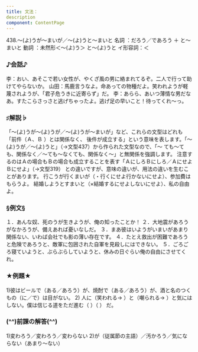 ```yaml
---
title: 文法：
description
component: ContentPage
---
```



438.～(よ)うが～まいが／～(よ)うと～まいと
名詞 ：だろう／であろう ＋ と～まいと
動詞 ：未然形＜～(よ)う＞ と～(よ)うと
イ形容詞：＜
### ♪会話♪
李：おい、あそこで若い女性が、やくざ風の男に絡まれてるぞ。二人で行って助けてやらないか。 山田：馬鹿言うなよ。命あっての物種だよ。笑われようが軽蔑されようが、「君子危うきに近寄らず」だ。
李：あらら、あいつ薄情な男だなあ。すたこらさっさと逃げちゃったよ。逃げ足の早いこと！待ってくれ～っ。
### ♯解説♭
「～(よ)うが～(よ)うが／～(よ)うが～まいが」など、これらの文型はどれも「前件（Ａ、Ｂ ）とは関係なく、 後件が成立する」という意味を表します。「～(よ)うが／～(よ)うと」（→文型437）から作られた文型なので、「～ ても～ても、関係なく／～ても～なくても、関係なく～」と無関係を強調します。
注意するのはＡの場合もＢの場合も成立することを表す「ＡにしろＢにしろ／ＡにせよＢにせよ」（→文型319）
との違いですが、意味の違いが、用法の違いを生むことがあります。 行こうが行くまいが（・行くにせよ行かないにせよ）、参加費はもらうよ。 結婚しようとすまいと（×結婚するにせよしないにせよ）、私の自由よ。
### §例文§
１．あんな奴、死のうが生きようが、俺の知ったことか！
２．大地震があろうがなかろうが、備えあれば憂いなしだ。
３．まあ彼はいようがいまいがあまり関係ない、いわば会社でも影の薄い存在です。
４．たとえ救出が困難であろうと危険であろうと、敵軍に包囲された自軍を見殺しにはできない。
５．ごろごろ寝ていようと、ぶらぶらしていようと、休みの日ぐらい俺の自由にさせてくれ。
### ★例題★
1)彼はビールで（ある／あろう）が、焼酎で（ある／あろう）が、酒と名のつくもの（に／で）は目がない。
2) 人に（笑われる→ ）と（嘲られる→ ）と気にはしない。僕は信じる道をただ進む（ ）（ ）
だ。    
### (^^)前課の解答(^^)
1)変わろう／変わろう／変わらない
2)が（従属節の主語）／汚かろう／気にならない（あまり～ない）
